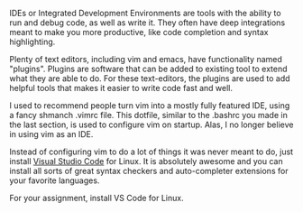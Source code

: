 IDEs or Integrated Development Environments are tools with the ability
to run and debug code, as well as write it. They often have deep
integrations meant to make you more productive, like code completion and
syntax highlighting.

Plenty of text editors, including vim and emacs, have functionality
named "plugins". Plugins are software that can be added to existing tool
to extend what they are able to do. For these text-editors, the plugins
are used to add helpful tools that makes it easier to write code fast
and well.

I used to recommend people turn vim into a mostly fully featured IDE,
using a fancy shmanch .vimrc file. This dotfile, similar to the .bashrc
you made in the last section, is used to configure vim on startup. Alas,
I no longer believe in using vim as an IDE.

Instead of configuring vim to do a lot of things it was never meant to
do, just install [Visual Studio Code](https://code.visualstudio.com/)
for Linux. It is absolutely awesome and you can install all sorts of
great syntax checkers and auto-completer extensions for your favorite
languages.

For your assignment, install VS Code for Linux.
